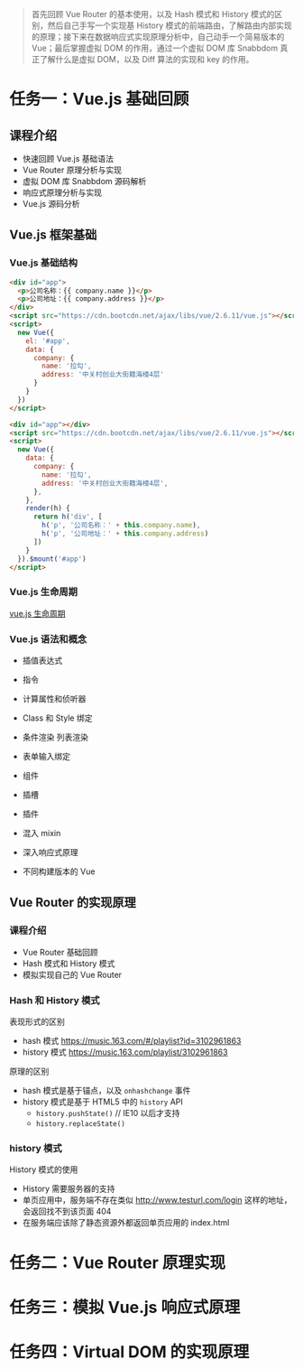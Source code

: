 > 首先回顾 Vue Router 的基本使用，以及 Hash 模式和 History 模式的区别，然后自己手写一个实现基 History 模式的前端路由，了解路由内部实现的原理；接下来在数据响应式实现原理分析中，自己动手一个简易版本的 Vue；最后掌握虚拟 DOM 的作用，通过一个虚拟 DOM 库 Snabbdom 真正了解什么是虚拟 DOM，以及 Diff 算法的实现和 key 的作用。

# 任务一：Vue.js 基础回顾

## 课程介绍

+ 快速回顾 Vue.js 基础语法
+ Vue Router 原理分析与实现
+ 虚拟 DOM 库 Snabbdom 源码解析
+ 响应式原理分析与实现
+ Vue.js 源码分析

## Vue.js 框架基础

### Vue.js 基础结构
```html
<div id="app">
  <p>公司名称：{{ company.name }}</p>
  <p>公司地址：{{ company.address }}</p>
</div>
<script src="https://cdn.bootcdn.net/ajax/libs/vue/2.6.11/vue.js"></script>
<script>
  new Vue({
    el: '#app',
    data: {
      company: {
        name: '拉勾',
        address: '中关村创业大街籍海楼4层'
      }
    } 
  })
</script>
```
```html
<div id="app"></div>
<script src="https://cdn.bootcdn.net/ajax/libs/vue/2.6.11/vue.js"></script>
<script>
  new Vue({
    data: {
      company: {
        name: '拉勾',
        address: '中关村创业大街籍海楼4层',
      },
    },
    render(h) {
      return h('div', [
        h('p', '公司名称：' + this.company.name),
        h('p', '公司地址：' + this.company.address)
      ])
    }
  }).$mount('#app')
</script>
```

### Vue.js 生命周期

[vue.js 生命周期](https://cn.vuejs.org/v2/guide/instance.html#%E7%94%9F%E5%91%BD%E5%91%A8%E6%9C%9F%E5%9B%BE%E7%A4%BA)

### Vue.js 语法和概念

+ 插值表达式
+ 指令
+ 计算属性和侦听器
+ Class 和 Style 绑定
+ 条件渲染 列表渲染
+ 表单输入绑定

+ 组件
+ 插槽
+ 插件
+ 混入 mixin
+ 深入响应式原理
+ 不同构建版本的 Vue

## Vue Router 的实现原理

### 课程介绍

+ Vue Router 基础回顾
+ Hash 模式和 History 模式
+ 模拟实现自己的 Vue Router

### Hash 和 History 模式

表现形式的区别
+ hash 模式
    https://music.163.com/#/playlist?id=3102961863
+ history 模式
    https://music.163.com/playlist/3102961863
    
原理的区别
+ hash 模式是基于锚点，以及 `onhashchange` 事件
+ history 模式是基于 HTML5 中的 `history` API
    + `history.pushState()` // IE10 以后才支持
    + `history.replaceState()`

### history 模式

History 模式的使用
+ History 需要服务器的支持
+ 单页应用中，服务端不存在类似 http://www.testurl.com/login 这样的地址，会返回找不到该页面 404
+ 在服务端应该除了静态资源外都返回单页应用的 index.html

# 任务二：Vue Router 原理实现

# 任务三：模拟 Vue.js 响应式原理
# 任务四：Virtual DOM 的实现原理
